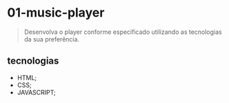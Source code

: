 # 01-music-player
> Desenvolva o player conforme especificado utilizando as tecnologias da sua preferência.

## tecnologias
- HTML;
- CSS;
- JAVASCRIPT;
